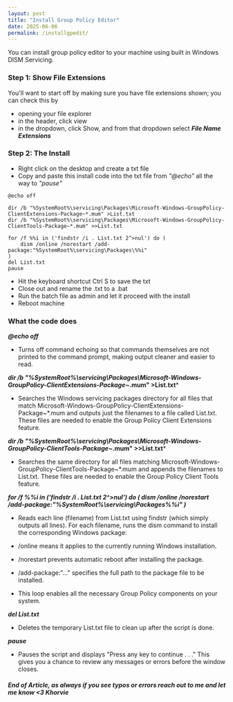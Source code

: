 ```yaml
---
layout: post
title: "Install Group Policy Editor"
date: 2025-06-06
permalink: /installgpedit/
---
```

You can install group policy editor to your machine using built in Windows DISM Servicing.
<!--more-->
### Step 1: Show File Extensions

You'll want to start off by making sure you have file extensions shown; you can check this by
- opening your file explorer
- in the header, click view
- in the dropdown, click Show, and from that dropdown select ***File Name Extensions***

### Step 2: The Install

- Right click on the desktop and create a txt file
- Copy and paste this install code into the txt file from *"@echo"* all the way to *"pause"*

```
@echo off

dir /b "%SystemRoot%\servicing\Packages\Microsoft-Windows-GroupPolicy-ClientExtensions-Package~*.mum" >List.txt
dir /b "%SystemRoot%\servicing\Packages\Microsoft-Windows-GroupPolicy-ClientTools-Package~*.mum" >>List.txt

for /f %%i in ('findstr /i . List.txt 2^>nul') do (
    dism /online /norestart /add-package:"%SystemRoot%\servicing\Packages\%%i"
)
del List.txt
pause
```

- Hit the keyboard shortcut Ctrl S to save the txt
- Close out and rename the .txt to a .bat
- Run the batch file as admin and let it proceed with the install
- Reboot machine

### What the code does

***@echo off***
- Turns off command echoing so that commands themselves are not printed to the command prompt, making output cleaner and easier to read.

***dir /b "%SystemRoot%\servicing\Packages\Microsoft-Windows-GroupPolicy-ClientExtensions-Package~*.mum" >List.txt***
- Searches the Windows servicing packages directory for all files that match
Microsoft-Windows-GroupPolicy-ClientExtensions-Package~*.mum
and outputs just the filenames to a file called List.txt.
These files are needed to enable the Group Policy Client Extensions feature.

***dir /b "%SystemRoot%\servicing\Packages\Microsoft-Windows-GroupPolicy-ClientTools-Package~*.mum" >>List.txt***
- Searches the same directory for all files matching
Microsoft-Windows-GroupPolicy-ClientTools-Package~*.mum
and appends the filenames to List.txt.
These files are needed to enable the Group Policy Client Tools feature.

***for /f %%i in ('findstr /i . List.txt 2^>nul') do (
    dism /online /norestart /add-package:"%SystemRoot%\servicing\Packages\%%i"
)***
- Reads each line (filename) from List.txt using findstr (which simply outputs all lines). For each filename, runs the dism command to install the corresponding Windows package:

- /online means it applies to the currently running Windows installation.

- /norestart prevents automatic reboot after installing the package.

- /add-package:"..." specifies the full path to the package file to be installed.

- This loop enables all the necessary Group Policy components on your system.

***del List.txt***
- Deletes the temporary List.txt file to clean up after the script is done.

***pause***
- Pauses the script and displays "Press any key to continue . . ." This gives you a chance to review any messages or errors before the window closes.

##### End of Article, as always if you see typos or errors reach out to me and let me know <3 Khorvie

